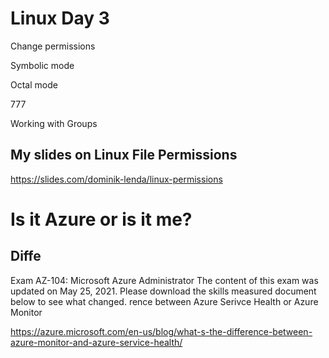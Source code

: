 # Linux Day 3

Change permissions

Symbolic mode

Octal mode

777 

Working with Groups

## My slides on Linux File Permissions
https://slides.com/dominik-lenda/linux-permissions

# Is it Azure or is it me?
## Diffe
Exam AZ-104: Microsoft Azure Administrator
The content of this exam was updated on May 25, 2021. Please download the skills measured document below to see what changed.
rence between Azure Serivce Health or Azure Monitor

https://azure.microsoft.com/en-us/blog/what-s-the-difference-between-azure-monitor-and-azure-service-health/